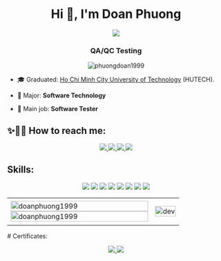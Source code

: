 <h1 align="center">Hi 👋, I'm Doan Phuong</h1>
<p align="center"><img src="https://img.icons8.com/color/48/000000/vietnam-circular.png"/></p>
<h3 align="center">QA/QC Testing </h3>
<p align="center"> <img src="https://komarev.com/ghpvc/?username=phuongdoan1999" alt="phuongdoan1999" /> 

- 🎓 Graduated: [Ho Chi Minh City University of Technology](https://www.hutech.edu.vn/) (HUTECH).

- 💼 Major: **Software Technology**

- 👔 Main job: **Software Tester**


## ✨🎊🎉 How to reach me:

<p align="center">
  <a href="https://web.skype.com/live:doanphuong151105" alt="Skype">
    <img src="https://img.icons8.com/color/48/null/skype--v1.png" target="_blank" />
  </a> 
  <a href="https://github.com/PhuongDoan1999" alt="Github">
    <img src="https://img.icons8.com/fluent/48/000000/github.png"/>
  </a> 
  <a href="https://www.youtube.com/channel/UCty8snZBCyooiMLZ6xomm2g" alt="Youtube channel" target="_blank" >
    <img src="https://img.icons8.com/fluent/48/000000/youtube-play.png"/>
  </a>
  <a href="mailto:doanphuong151105@gmail.com" alt="Email">
    <img src="https://img.icons8.com/fluent/48/000000/mailing.png"/>
  </a>
</p>

## Skills:
<p align="center">
  <img src="https://img.icons8.com/ios-filled/50/000000/selenium-test-automation.png"/>
  <img src="https://img.icons8.com/dusk/50/000000/postman-api.png"/>  
  <img src="https://img.icons8.com/ios-filled/50/000000/github.png"/>
  <img src="https://img.icons8.com/ios-filled/50/000000/java-eclipse.png"/>
  <img src="https://img.icons8.com/color/48/000000/visual-studio-code-2019.png"/>
  <img src="https://img.icons8.com/color/48/000000/visual-studio-2019.png"/>
  <img src="https://img.icons8.com/color/48/000000/jira.png"/>
  <img src="https://img.icons8.com/color/48/000000/trello.png"/>
</p>
<table style="width:100%;">
  <tr>
    <td>
      <img src="https://github-readme-stats.vercel.app/api/top-langs/?username=anuraghazra&langs_count=4)](https://github.com/anuraghazra/github-readme-stats)" alt="doanphuong1999" width="100%"/>
      <img src="https://github-readme-stats.vercel.app/api?username=anuraghazra&theme=highcontrast&show_icons=true)" alt="doanphuong1999" width="100%"/>
    </td>
    <td>
      <p align="center"> 
        <img src="https://images.viblo.asia/full/a057f110-db0c-4ec2-b806-42edee17d879.jpg" alt="dev" width="100%"/>
      </p>
    </td>
  </tr>
</table>
# Certificates:

<p align="center">
  <a href="https://hutech.vn">
    <img src="https://cohoi.tuoitre.vn/upload/hinhbaiviet/images/2021/Thang-04/02-04/020421_hutech_cover.jpg"/>
  </a>
  <a href="https://www.hutech.edu.vn/english/news/hutech-news/14603292-more-than-100-it-students-complete-the-agile-scrum-course-with-dek-technologies">
    <img src= />
  </a>
</p>

